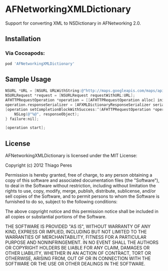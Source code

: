 AFNetworkingXMLDictionary
=========================
Support for converting XML to NSDictionary in AFNetworking 2.0.

## Installation

### Via Cocoapods:

```bash
pod 'AFNetworkingXMLDictionary'
```

## Sample Usage

```objective-c
NSURL *URL = [NSURL URLWithString:@"http://maps.googleapis.com/maps/api/directions/xml?origin=Toronto&destination=Montreal&sensor=false"];
NSURLRequest *request = [NSURLRequest requestWithURL:URL];
AFHTTPRequestOperation *operation = [[AFHTTPRequestOperation alloc] initWithRequest:request];
operation.responseSerializer = [AFXMLDictionaryResponseSerializer serializer];
[operation setCompletionBlockWithSuccess:^(AFHTTPRequestOperation *operation, id responseObject) {
	NSLog(@"%@", responseObject);
} failure:nil];

[operation start];
```
## License

AFNetworkingXMLDictionary is licensed under the MIT License:

  Copyright (c) 2012 Thiago Peres

  Permission is hereby granted, free of charge, to any person obtaining a copy
  of this software and associated documentation files (the "Software"), to deal
  in the Software without restriction, including without limitation the rights
  to use, copy, modify, merge, publish, distribute, sublicense, and/or sell
  copies of the Software, and to permit persons to whom the Software is
  furnished to do so, subject to the following conditions:

  The above copyright notice and this permission notice shall be included in
  all copies or substantial portions of the Software.

  THE SOFTWARE IS PROVIDED "AS IS", WITHOUT WARRANTY OF ANY KIND, EXPRESS OR
  IMPLIED, INCLUDING BUT NOT LIMITED TO THE WARRANTIES OF MERCHANTABILITY,
  FITNESS FOR A PARTICULAR PURPOSE AND NONINFRINGEMENT. IN NO EVENT SHALL THE
  AUTHORS OR COPYRIGHT HOLDERS BE LIABLE FOR ANY CLAIM, DAMAGES OR OTHER
  LIABILITY, WHETHER IN AN ACTION OF CONTRACT, TORT OR OTHERWISE, ARISING FROM,
  OUT OF OR IN CONNECTION WITH THE SOFTWARE OR THE USE OR OTHER DEALINGS IN
  THE SOFTWARE.
